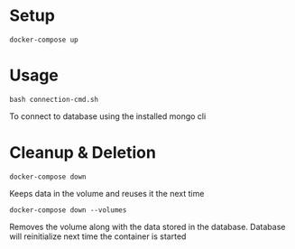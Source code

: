 # Setup
```
docker-compose up
```
# Usage
```
bash connection-cmd.sh
```
To connect to database using the installed mongo cli

# Cleanup & Deletion

```
docker-compose down
```
Keeps data in the volume and reuses it the next time

```
docker-compose down --volumes
```
Removes the volume along with the data stored in the database.
Database will reinitialize next time the container is started
